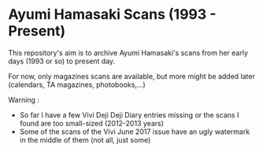 # Ayumi Hamasaki Scans (1993 - Present)

This repository's aim is to archive Ayumi Hamasaki's scans from her early days (1993 or so) to present day. 

For now, only magazines scans are available, but more might be added later (calendars, TA magazines, photobooks,...)

Warning :
- So far I have a few Vivi Deji Deji Diary entries missing or the scans I found are too small-sized (2012-2013 years)
- Some of the scans of the Vivi June 2017 issue have an ugly watermark in the middle of them (not all, just some)
